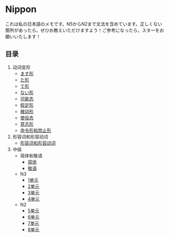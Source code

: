 # Nippon
これは私の日本語のメモです。N5からN2まで文法を含めています。正しくない箇所があったら，ぜひお教えいただけますよう！ご参考になったら，スターをお願いいたします！
## 目录
1. 动词变形
	- [ます形](https://github.com/xinwu-yang/nippon/blob/master/%E3%81%BE%E3%81%99%E5%BD%A2.md)
	- [た形](https://github.com/xinwu-yang/nippon/blob/master/%E3%81%9F%E5%BD%A2.md)
	- [て形](https://github.com/xinwu-yang/nippon/blob/master/%E3%81%A6%E5%BD%A2.md)
	- [ない形](https://github.com/xinwu-yang/nippon/blob/master/%E3%81%AA%E3%81%84%E5%BD%A2.md)
	- [可能态](https://github.com/xinwu-yang/nippon/blob/master/%E5%8F%AF%E8%83%BD%E6%80%81.md)
	- [假定形](https://github.com/xinwu-yang/nippon/blob/master/%E5%81%87%E5%AE%9A%E5%BD%A2.md)
	- [被动形](https://github.com/xinwu-yang/nippon/blob/master/%E8%A2%AB%E5%8A%A8%E5%BD%A2.md)
	- [使役态](https://github.com/xinwu-yang/nippon/blob/master/%E4%BD%BF%E5%BD%B9%E6%80%81.md)
	- [意志形](https://github.com/xinwu-yang/nippon/blob/master/%E6%84%8F%E5%BF%97%E5%BD%A2.md)
	- [命令形和禁止形](https://github.com/xinwu-yang/nippon/blob/master/%E5%BD%A2%E5%AE%B9%E8%AF%8D%E5%92%8C%E5%BD%A2%E5%AE%B9%E5%8A%A8%E8%AF%8D.md)
1. 形容词和形容动词
	- [形容词和形容动词](https://github.com/xinwu-yang/nippon/blob/master/%E5%BD%A2%E5%AE%B9%E8%AF%8D%E5%92%8C%E5%BD%A2%E5%AE%B9%E5%8A%A8%E8%AF%8D.md)
1. 中级
	- 简体和敬语
		- [简体](https://github.com/xinwu-yang/nippon/blob/master/%E7%AE%80%E4%BD%93.md)
		- [敬语](https://github.com/xinwu-yang/nippon/blob/master/%E6%95%AC%E8%AF%AD.md)
	- N3
		- [1单元](https://github.com/xinwu-yang/nippon/tree/master/N3/%EF%BC%91%E5%8D%98%E5%85%83)
		- [2单元](https://github.com/xinwu-yang/nippon/tree/master/N3/%EF%BC%92%E5%8D%98%E5%85%83)
		- [3单元](https://github.com/xinwu-yang/nippon/tree/master/N3/%EF%BC%93%E5%8D%98%E5%85%83)
		- [4单元](https://github.com/xinwu-yang/nippon/tree/master/N3/%EF%BC%94%E5%8D%98%E5%85%83)
	- N2
		- [5单元](https://github.com/xinwu-yang/nippon/tree/master/N2/%E7%AC%AC%EF%BC%95%E5%8D%98%E5%85%83)
		- [6单元](https://github.com/xinwu-yang/nippon/tree/master/N2/%E7%AC%AC%EF%BC%96%E5%8D%98%E5%85%83)
		- [7单元](https://github.com/xinwu-yang/nippon/tree/master/N2/%E7%AC%AC%EF%BC%97%E5%8D%98%E5%85%83)
		- [8单元](https://github.com/xinwu-yang/nippon/tree/master/N2/%E7%AC%AC%EF%BC%98%E5%8D%98%E5%85%83)